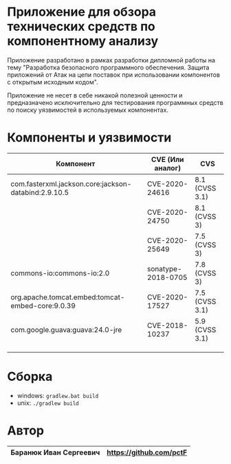 # Приложение для обзора технических средств по компонентному анализу
Приложение разработано в рамках разработки дипломной работы на тему "Разработка безопасного программного обеспечения. 
Защита приложений от Атак на цепи поставок при использовании компонентов с открытым исходным кодом".

Приложение не несет в себе никакой полезной ценности и предназначено исключительно для тестирования программных средств 
по поиску уязвимостей в используемых компонентах.

# Компоненты и уязвимости
| Компонент | CVE (Или аналог) | CVS |
| --------- | -----------------| ---- |
| com.fasterxml.jackson.core:jackson-databind:2.9.10.5 | CVE-2020-24616 | 8.1 (CVSS 3.1)
| | CVE-2020-24750 | 8.1 (CVSS 3) |
| | CVE-2020-25649 | 7.5 (CVSS 3) |
| commons-io:commons-io:2.0 | sonatype-2018-0705 | 7.8 (CVSS 3) |
| org.apache.tomcat.embed:tomcat-embed-core:9.0.39 | CVE-2020-17527 | 7.5 (CVSS 3.1)
| com.google.guava:guava:24.0-jre | CVE-2018-10237 | 5.9 (CVSS 3.1)
| | |
| | |
| | |
# Сборка
* windows: `gradlew.bat build`
* unix: `./gradlew build`
# Автор
| Баранюк Иван Сергеевич | https://github.com/pctF |
| ---- | ----
